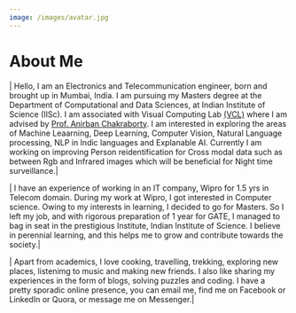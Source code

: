 ```yaml
---
image: /images/avatar.jpg
---
```


# About Me

<style>
body {
        background-image: url("/assets/img/whatsap_background.png");
}

</style>

|                           Hello, I am an Electronics and Telecommunication engineer, born and brought up in Mumbai, India. I am pursuing my Masters degree at the Department of Computational and Data Sciences, at Indian Institute of Science (IISc). I am associated with Visual Computing Lab [(VCL)](http://visual-computing.in/home/) where I am advised by [Prof. Anirban Chakraborty](http://visual-computing.in/wp-content/uploads/2017/08/anirban-chakraborty.html). I am interested in exploring the areas of Machine Leaarning, Deep Learning, Computer Vision, Natural Language processing, NLP in Indic languages and Explanable AI. Currently I am working on improving Person reidentification for Cross modal data such as between Rgb and Infrared images which will be beneficial for Night time surveillance.|

|                           I have an experience of working in an IT company, Wipro for 1.5 yrs in Telecom domain. During my work at Wipro, I got interested in Computer science. Owing to my interests in learning, I decided to go for Masters. So I left my job, and with rigorous preparation of 1 year for GATE, I managed to bag in seat in the prestigious Institute, Indian Institute of Science. I believe in perennial learning, and this helps me to grow and contribute towards the society.|

|                           Apart from academics, I love cooking, travelling, trekking, exploring new places, listenimg to music and making new friends. I also like sharing my experiences in the form of blogs, solving puzzles and coding. I have a pretty sporadic online presence, you can email me, find me on Facebook or LinkedIn or Quora, or message me on Messenger.|
